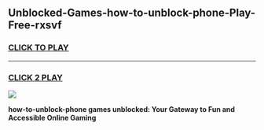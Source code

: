 
## Unblocked-Games-how-to-unblock-phone-Play-Free-rxsvf
<h3>
<a href="https://premium76.site?title=how-to-unblock-phone&ref=21A">CLICK TO PLAY</a></h3>
<hr>

<h3>
<a href="https://premium76.site?title=how-to-unblock-phone&ref=21A">CLICK 2 PLAY</a>
  
</h3>

<a href="https://premium76.site?title=how-to-unblock-phone&ref=21A"><img src="https://clearcache.store/games.png"></a>


**how-to-unblock-phone games unblocked: Your Gateway to Fun and Accessible Online Gaming**
